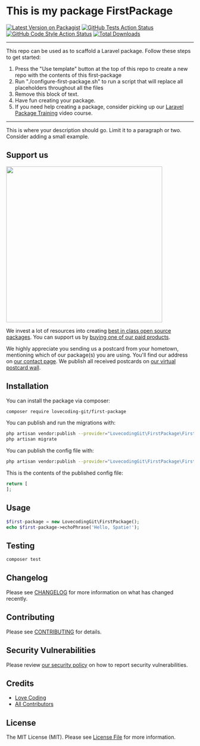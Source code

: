 # This is my package FirstPackage

[![Latest Version on Packagist](https://img.shields.io/packagist/v/lovecoding-git/first-package.svg?style=flat-square)](https://packagist.org/packages/lovecoding-git/first-package)
[![GitHub Tests Action Status](https://img.shields.io/github/workflow/status/lovecoding-git/first-package/run-tests?label=tests)](https://github.com/lovecoding-git/first-package/actions?query=workflow%3Arun-tests+branch%3Amaster)
[![GitHub Code Style Action Status](https://img.shields.io/github/workflow/status/lovecoding-git/first-package/Check%20&%20fix%20styling?label=code%20style)](https://github.com/lovecoding-git/first-package/actions?query=workflow%3A"Check+%26+fix+styling"+branch%3Amaster)
[![Total Downloads](https://img.shields.io/packagist/dt/lovecoding-git/first-package.svg?style=flat-square)](https://packagist.org/packages/lovecoding-git/first-package)

---
This repo can be used as to scaffold a Laravel package. Follow these steps to get started:

1. Press the "Use template" button at the top of this repo to create a new repo with the contents of this first-package
2. Run "./configure-first-package.sh" to run a script that will replace all placeholders throughout all the files
3. Remove this block of text.
4. Have fun creating your package.
5. If you need help creating a package, consider picking up our <a href="https://laravelpackage.training">Laravel Package Training</a> video course.
---

This is where your description should go. Limit it to a paragraph or two. Consider adding a small example.

## Support us

[<img src="https://github-ads.s3.eu-central-1.amazonaws.com/first-package.jpg?t=1" width="419px" />](https://spatie.be/github-ad-click/first-package)

We invest a lot of resources into creating [best in class open source packages](https://spatie.be/open-source). You can support us by [buying one of our paid products](https://spatie.be/open-source/support-us).

We highly appreciate you sending us a postcard from your hometown, mentioning which of our package(s) you are using. You'll find our address on [our contact page](https://spatie.be/about-us). We publish all received postcards on [our virtual postcard wall](https://spatie.be/open-source/postcards).

## Installation

You can install the package via composer:

```bash
composer require lovecoding-git/first-package
```

You can publish and run the migrations with:

```bash
php artisan vendor:publish --provider="LovecodingGit\FirstPackage\FirstPackageServiceProvider" --tag="first-package-migrations"
php artisan migrate
```

You can publish the config file with:
```bash
php artisan vendor:publish --provider="LovecodingGit\FirstPackage\FirstPackageServiceProvider" --tag="first-package-config"
```

This is the contents of the published config file:

```php
return [
];
```

## Usage

```php
$first-package = new LovecodingGit\FirstPackage();
echo $first-package->echoPhrase('Hello, Spatie!');
```

## Testing

```bash
composer test
```

## Changelog

Please see [CHANGELOG](CHANGELOG.md) for more information on what has changed recently.

## Contributing

Please see [CONTRIBUTING](.github/CONTRIBUTING.md) for details.

## Security Vulnerabilities

Please review [our security policy](../../security/policy) on how to report security vulnerabilities.

## Credits

- [Love Coding](https://github.com/lovecoding-git)
- [All Contributors](../../contributors)

## License

The MIT License (MIT). Please see [License File](LICENSE.md) for more information.
